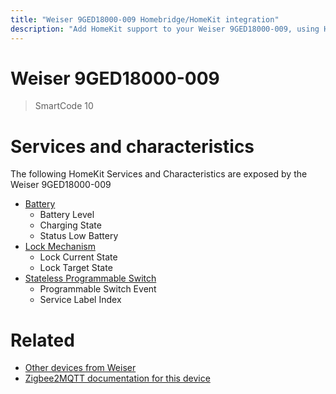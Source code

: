 ```yaml
---
title: "Weiser 9GED18000-009 Homebridge/HomeKit integration"
description: "Add HomeKit support to your Weiser 9GED18000-009, using Homebridge, Zigbee2MQTT and homebridge-z2m."
---
```

<!---
This file has been GENERATED using src/docgen/docgen.ts
DO NOT EDIT THIS FILE MANUALLY!
-->
# Weiser 9GED18000-009
> SmartCode 10


# Services and characteristics
The following HomeKit Services and Characteristics are exposed by
the Weiser 9GED18000-009

* [Battery](../../battery.md)
  * Battery Level
  * Charging State
  * Status Low Battery
* [Lock Mechanism](../../lock.md)
  * Lock Current State
  * Lock Target State
* [Stateless Programmable Switch](../../action.md)
  * Programmable Switch Event
  * Service Label Index


# Related
* [Other devices from Weiser](../index.md#weiser)
* [Zigbee2MQTT documentation for this device](https://www.zigbee2mqtt.io/devices/9GED18000-009.html)